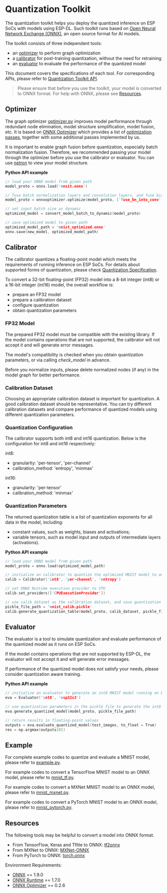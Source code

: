 # Quantization Toolkit

The quantization toolkit helps you deploy the quantized inference on ESP SoCs with models using ESP-DL. Such toolkit runs based on [Open Neural Network Exchange (ONNX)](https://github.com/onnx/onnx), an open source format for AI models.

The toolkit consists of three independent tools:

- an [optimizer](#optimizer) to perform graph optimization
- a [calibrator](#calibrator) for post-training quantization, without the need for retraining
- an [evaluator](#evaluator) to evaluate the performance of the quantized model

This document covers the specifications of each tool. For corresponding APIs, please refer to [Quantization Toolkit API](quantization_tool_api.md).

> Please ensure that before you use the toolkit, your model is converted to ONNX format. For help with ONNX, please see [Resources](#resources).


## Optimizer

The graph optimizer [optimizer.py](optimizer.py) improves model performance through redundant node elimination, model structure simplification, model fusion, etc. It is based on [ONNX Optimizer](https://github.com/onnx/optimizer) which provides a list of [optimization passes](https://github.com/onnx/optimizer/tree/master/onnxoptimizer/passes), together with some additional passes implemented by us.

It is important to enable graph fusion before quantization, especially batch normalization fusion. Therefore, we recommended passing your model through the optimizer before you use the calibrator or evaluator. You can use [netron](https://github.com/lutzroeder/netron) to view your model structure.


**Python API example**

```cpp
// load your ONNX model from given path
model_proto = onnx.load('mnsit.onnx')

// fuse batch normalization layers and convolution layers, and fuse biases and convolution layers
model_proto = onnxoptimizer.optimize(model_proto, ['fuse_bn_into_conv', 'fuse_add_bias_into_conv'])

// set input batch size as dynamic
optimized_model = convert_model_batch_to_dynamic(model_proto)

// save optimized model to given path
optimized_model_path = 'mnist_optimized.onnx'
onnx.save(new_model, optimized_model_path)
```

## Calibrator

The calibrator quantizes a floating-point model which meets the requirements of running inference on ESP SoCs. For details about supported forms of quantization, please check [Quantization Specification](../../docs/en/quantization_specification.md).

To convert a 32-bit floating-point (FP32) model into a 8-bit integer (int8) or a 16-bit integer (int16) model, the overall workflow is:
- prepare an FP32 model
- prepare a calibration dataset
- configure quantization
- obtain quantization parameters

### FP32 Model

The prepared FP32 model must be compatible with the existing library. If the model contains operations that are not supported, the calibrator will not accept it and will generate error messages.

The model's compatibility is checked when you obtain quantization parameters, or via calling *check_model* in advance. 

Before you normalize inputs, please delete normalized nodes (if any) in the model graph for better performance.

### Calibration Dataset

Choosing an appropriate calibration dataset is important for quantization. A good calibration dataset should be representative. You can try different calibration datasets and compare performance of quantized models using different quantization parameters.

### Quantization Configuration

The calibrator supports both int8 and int16 quantization. Below is the configuration for int8 and int16 respectively:

int8:
- granularity: 'per-tensor', 'per-channel'
- calibration_method: 'entropy', 'minmax'

int16:
- granularity: 'per-tensor'
- calibration_method: 'minmax'

### Quantization Parameters

The returned quantization table is a list of quantization exponents for all data in the model, including:
- constant values, such as weights, biases and activations;
- variable tensors, such as model input and outputs of intermediate layers (activations).


**Python API example**

```cpp
// load your ONNX model from given path
model_proto = onnx.load(optimized_model_path)

// initialize an calibrator to quantize the optimized MNIST model to an int8 model per channel using entropy method
calib = Calibrator('int8', 'per-channel', 'entropy')

// set ONNX Runtime execution provider to CPU
calib.set_providers(['CPUExecutionProvider'])

// use calib_dataset as the calibration dataset, and save quantization parameters to the pickle file
pickle_file_path = 'mnist_calib.pickle'
calib.generate_quantization_table(model_proto, calib_dataset, pickle_file_path)
```

## Evaluator

The evaluator is a tool to simulate quantization and evaluate performance of the quantized model as it runs on ESP SoCs.

If the model contains operations that are not supported by ESP-DL, the evaluator will not accept it and will generate error messages.

If performance of the quantized model does not satisfy your needs, please consider quantization aware training.


**Python API example**

```cpp
// initialize an evaluator to generate an int8 MNIST model running on ESP32-S3 SoC
eva = Evaluator('int8', 'esp32s3')

// use quantization parameters in the pickle file to generate the int8 model
eva.generate_quantized_model(model_proto, pickle_file_path)

// return results in floating-point values
outputs = eva.evaluate_quantized_model(test_images, to_float = True)
res = np.argmax(outputs[0])
```

## Example

For complete example codes to quantize and evaluate a MNIST model, please refer to [example.py](examples/example.py).

For example codes to convert a TensorFlow MNIST model to an ONNX model, please refer to [mnist_tf.py](examples/tensorflow_to_onnx/mnist_tf.py).

For example codes to convert a MXNet MNIST model to an ONNX model, please refer to [mnist_mxnet.py](examples/mxnet_to_onnx/mnist_mxnet.py).

For example codes to convert a PyTorch MNIST model to an ONNX model, please refer to [mnist_pytorch.py](examples/pytorch_to_onnx/mnist_pytorch.py).


## Resources

The following tools may be helpful to convert a model into ONNX format.

- From TensorFlow, Keras and Tflite to ONNX: [tf2onnx](https://github.com/onnx/tensorflow-onnx) 
- From MXNet to ONNX: [MXNet-ONNX](https://mxnet.apache.org/versions/1.8.0/api/python/docs/tutorials/deploy/export/onnx.html) 
- From PyTorch to ONNX: [torch.onnx](https://pytorch.org/docs/stable/onnx.html)

Environment Requirements:
- [ONNX](https://github.com/onnx/onnx) == 1.9.0
- [ONNX Runtime](https://github.com/microsoft/onnxruntime) == 1.7.0
- [ONNX Optimizer](https://github.com/onnx/optimizer) == 0.2.6
